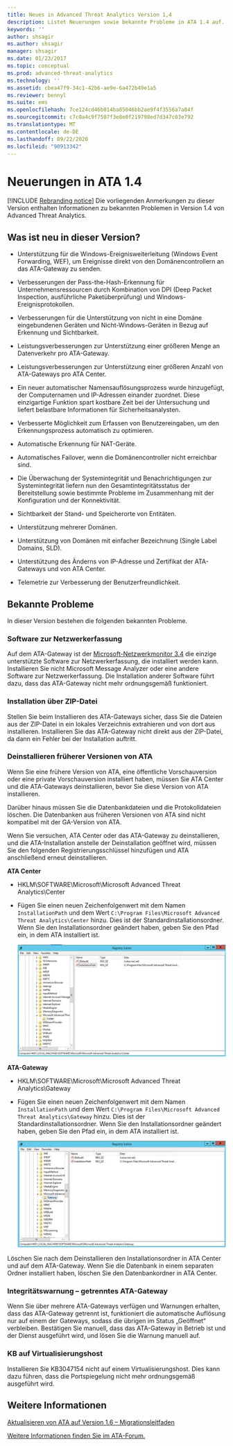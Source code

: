 ```yaml
---
title: Neues in Advanced Threat Analytics Version 1,4
description: Listet Neuerungen sowie bekannte Probleme in ATA 1.4 auf.
keywords: ''
author: shsagir
ms.author: shsagir
manager: shsagir
ms.date: 01/23/2017
ms.topic: conceptual
ms.prod: advanced-threat-analytics
ms.technology: ''
ms.assetid: cbea47f9-34c1-42b6-ae9e-6a472b49e1a5
ms.reviewer: bennyl
ms.suite: ems
ms.openlocfilehash: 7ce124cd46b014ba85046bb2ae9f4f3556a7a84f
ms.sourcegitcommit: c7c0a4c9f7507f3e8e0f219798ed7d347c03e792
ms.translationtype: MT
ms.contentlocale: de-DE
ms.lasthandoff: 09/22/2020
ms.locfileid: "90913342"
---
```

# <a name="what39s-new-in-ata-version-14"></a>Neuerungen in ATA 1.4

[!INCLUDE [Rebranding notice](includes/rebranding.md)]
Die vorliegenden Anmerkungen zu dieser Version enthalten Informationen zu bekannten Problemen in Version 1.4 von Advanced Threat Analytics.

## <a name="whats-new-in-this-version"></a>Was ist neu in dieser Version?

- Unterstützung für die Windows-Ereignisweiterleitung (Windows Event Forwarding, WEF), um Ereignisse direkt von den Domänencontrollern an das ATA-Gateway zu senden.

- Verbesserungen der Pass-the-Hash-Erkennung für Unternehmensressourcen durch Kombination von DPI (Deep Packet Inspection, ausführliche Paketüberprüfung) und Windows-Ereignisprotokollen.

- Verbesserungen für die Unterstützung von nicht in eine Domäne eingebundenen Geräten und Nicht-Windows-Geräten in Bezug auf Erkennung und Sichtbarkeit.

- Leistungsverbesserungen zur Unterstützung einer größeren Menge an Datenverkehr pro ATA-Gateway.

- Leistungsverbesserungen zur Unterstützung einer größeren Anzahl von ATA-Gateways pro ATA Center.

- Ein neuer automatischer Namensauflösungsprozess wurde hinzugefügt, der Computernamen und IP-Adressen einander zuordnet. Diese einzigartige Funktion spart kostbare Zeit bei der Untersuchung und liefert belastbare Informationen für Sicherheitsanalysten.

- Verbesserte Möglichkeit zum Erfassen von Benutzereingaben, um den Erkennungsprozess automatisch zu optimieren.

- Automatische Erkennung für NAT-Geräte.

- Automatisches Failover, wenn die Domänencontroller nicht erreichbar sind.

- Die Überwachung der Systemintegrität und Benachrichtigungen zur Systemintegrität liefern nun den Gesamtintegritätsstatus der Bereitstellung sowie bestimmte Probleme im Zusammenhang mit der Konfiguration und der Konnektivität.

- Sichtbarkeit der Stand- und Speicherorte von Entitäten.

- Unterstützung mehrerer Domänen.

- Unterstützung von Domänen mit einfacher Bezeichnung (Single Label Domains, SLD).

- Unterstützung des Änderns von IP-Adresse und Zertifikat der ATA-Gateways und von ATA Center.

- Telemetrie zur Verbesserung der Benutzerfreundlichkeit.

## <a name="known-issues"></a>Bekannte Probleme
In dieser Version bestehen die folgenden bekannten Probleme.

### <a name="network-capture-software"></a>Software zur Netzwerkerfassung
Auf dem ATA-Gateway ist der [Microsoft-Netzwerkmonitor 3.4](https://www.microsoft.com/download/details.aspx?id=4865) die einzige unterstützte Software zur Netzwerkerfassung, die installiert werden kann. Installieren Sie nicht Microsoft Message Analyzer oder eine andere Software zur Netzwerkerfassung. Die Installation anderer Software führt dazu, dass das ATA-Gateway nicht mehr ordnungsgemäß funktioniert.

### <a name="installation-from-zip-file"></a>Installation über ZIP-Datei
Stellen Sie beim Installieren des ATA-Gateways sicher, dass Sie die Dateien aus der ZIP-Datei in ein lokales Verzeichnis extrahieren und von dort aus installieren. Installieren Sie das ATA-Gateway nicht direkt aus der ZIP-Datei, da dann ein Fehler bei der Installation auftritt.

### <a name="uninstalling-previous-versions-of-ata"></a>Deinstallieren früherer Versionen von ATA
Wenn Sie eine frühere Version von ATA, eine öffentliche Vorschauversion oder eine private Vorschauversion installiert haben, müssen Sie ATA Center und die ATA-Gateways deinstallieren, bevor Sie diese Version von ATA installieren.

Darüber hinaus müssen Sie die Datenbankdateien und die Protokolldateien löschen. Die Datenbanken aus früheren Versionen von ATA sind nicht kompatibel mit der GA-Version von ATA.

Wenn Sie versuchen, ATA Center oder das ATA-Gateway zu deinstallieren, und die ATA-Installation anstelle der Deinstallation geöffnet wird, müssen Sie den folgenden Registrierungsschlüssel hinzufügen und ATA anschließend erneut deinstallieren.

**ATA Center**

- HKLM\SOFTWARE\Microsoft\Microsoft Advanced Threat Analytics\Center

- Fügen Sie einen neuen Zeichenfolgenwert mit dem Namen `InstallationPath` und dem Wert `C:\Program Files\Microsoft Advanced Threat Analytics\Center` hinzu. Dies ist der Standardinstallationsordner. Wenn Sie den Installationsordner geändert haben, geben Sie den Pfad ein, in dem ATA installiert ist.

    ![Registrierungs-Editor mit ATA Center-Installationspfad](media/ATA-uninstall-center-bug.jpg)

**ATA-Gateway**

- HKLM\SOFTWARE\Microsoft\Microsoft Advanced Threat Analytics\Gateway

- Fügen Sie einen neuen Zeichenfolgenwert mit dem Namen `InstallationPath` und dem Wert `C:\Program Files\Microsoft Advanced Threat Analytics\Gateway` hinzu. Dies ist der Standardinstallationsordner.  Wenn Sie den Installationsordner geändert haben, geben Sie den Pfad ein, in dem ATA installiert ist.

    ![Registrierungs-Editor mit ATA-Gateway-Installationspfad](media/ATA-GW-uninstall-bug.jpg)

Löschen Sie nach dem Deinstallieren den Installationsordner in ATA Center und auf dem ATA-Gateway.  Wenn Sie die Datenbank in einem separaten Ordner installiert haben, löschen Sie den Datenbankordner in ATA Center.

### <a name="health-alert---disconnected-ata-gateway"></a>Integritätswarnung – getrenntes ATA-Gateway
Wenn Sie über mehrere ATA-Gateways verfügen und Warnungen erhalten, dass das ATA-Gateway getrennt ist, funktioniert die automatische Auflösung nur auf einem der Gateways, sodass die übrigen im Status „Geöffnet“ verbleiben. Bestätigen Sie manuell, dass das ATA-Gateway in Betrieb ist und der Dienst ausgeführt wird, und lösen Sie die Warnung manuell auf.

### <a name="kb-on-virtualization-host"></a>KB auf Virtualisierungshost
Installieren Sie KB3047154 nicht auf einem Virtualisierungshost. Dies kann dazu führen, dass die Portspiegelung nicht mehr ordnungsgemäß ausgeführt wird.

## <a name="see-also"></a>Weitere Informationen

[Aktualisieren von ATA auf Version 1.6 – Migrationsleitfaden](ata-update-1.6-migration-guide.md)

[Weitere Informationen finden Sie im ATA-Forum.](https://social.technet.microsoft.com/Forums/security/home?forum=mata)